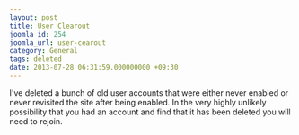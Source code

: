 ```yaml
---
layout: post
title: User Clearout
joomla_id: 254
joomla_url: user-cearout
category: General
tags: deleted
date: 2013-07-28 06:31:59.000000000 +09:30
---
```

<p>I've deleted a bunch of old user accounts that were either never enabled or never revisited the site after being enabled. In the very highly unlikely possibility that you had an account and find that it has been deleted you will need to rejoin.</p>

